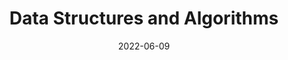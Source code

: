 ---
# Page title
title: Data Structures and Algorithms

# Title for the menu link if you wish to use a shorter link title, otherwise remove this option.
linktitle: dsa

# Page summary for search engines.
summary: Blah, blah, blah...

# Date page published
date: 2022-06-09

# Book page type (do not modify).
type: book

# Position of this page in the menu. Remove this option to sort alphabetically.
weight: 20

toc: false
---